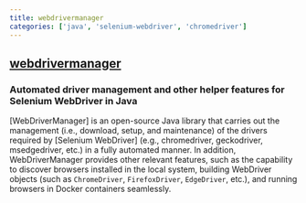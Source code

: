 ```yaml
---
title: webdrivermanager
categories: ['java', 'selenium-webdriver', 'chromedriver']
---
```

## [webdrivermanager](https://github.com/bonigarcia/webdrivermanager)

### Automated driver management and other helper features for Selenium WebDriver in Java

[WebDriverManager] is an open-source Java library that carries out the management (i.e., download, setup, and maintenance) of the drivers required by [Selenium WebDriver] (e.g., chromedriver, geckodriver, msedgedriver, etc.) in a fully automated manner. In addition, WebDriverManager provides other relevant features, such as the capability to discover browsers installed in the local system, building WebDriver objects (such as `ChromeDriver`, `FirefoxDriver`, `EdgeDriver`, etc.), and running browsers in Docker containers seamlessly.
